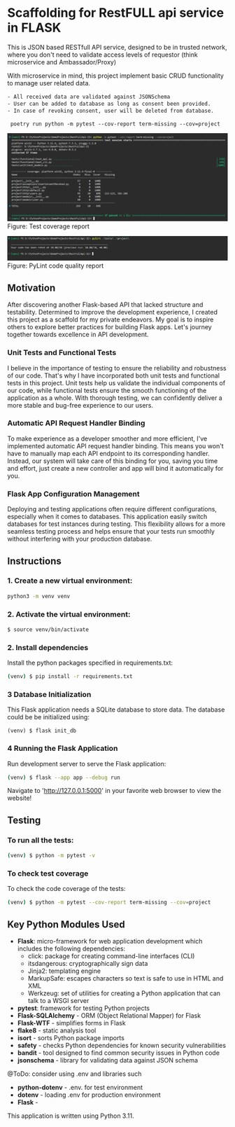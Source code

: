 # Scaffolding for RestFULL api service in FLASK

This is JSON based RESTfull API service, designed to be in trusted network, where you don't need to validate access levels of requestor (think microservice and Ambassador/Proxy)

With microservice in mind, this project implement basic CRUD functionality to manage user related data.

    - All received data are validated against JSONSchema
    - User can be added to database as long as consent been provided.
    - In case of revoking consent, user will be deleted from database.

```command
 poetry run python -m pytest --cov-report term-missing --cov=project
```
![test-coverage.png](doc%2Ftest-coverage.png)
Figure: Test coverage report

![test-coverage.png](doc%2Fpylint-code-quality.png)
Figure: PyLint code quality report


## Motivation

After discovering another Flask-based API that lacked structure and testability. Determined to improve the development experience, I created this project as a scaffold for my private endeavors.
My goal is to inspire others to explore better practices for building Flask apps. Let's journey together towards excellence in API development.


### Unit Tests and Functional Tests

I believe in the importance of testing to ensure the reliability and robustness of our code. That's why I have incorporated both unit tests and functional tests in this project.
Unit tests help us validate the individual components of our code, while functional tests ensure the smooth functioning of the application as a whole.
With thorough testing, we can confidently deliver a more stable and bug-free experience to our users.


### Automatic API Request Handler Binding

To make experience as a developer smoother and more efficient, I've implemented automatic API request handler binding. This means you won't have to manually map each API endpoint to its corresponding handler.
Instead, our system will take care of this binding for you, saving you time and effort, just create a new controller and app will bind it automatically for you.

### Flask App Configuration Management

Deploying and testing applications often require different configurations, especially when it comes to databases. This application easily switch databases for test instances during testing.
This flexibility allows for a more seamless testing process and helps ensure that your tests run smoothly without interfering with your production database.


## Instructions 
    

### 1. Create a new virtual environment:

```sh
python3 -m venv venv
```

### 2. Activate the virtual environment:

```sh
$ source venv/bin/activate
```


### 2. Install dependencies

Install the python packages specified in requirements.txt:

```sh
(venv) $ pip install -r requirements.txt
```

### 3 Database Initialization

This Flask application needs a SQLite database to store data. The database could be be initialized using:

```
(venv) $ flask init_db
```


### 4 Running the Flask Application

Run development server to serve the Flask application:

```sh
(venv) $ flask --app app --debug run
```

Navigate to 'http://127.0.0.1:5000' in your favorite web browser to view the website!


## Testing

### To run all the tests:

```sh
(venv) $ python -m pytest -v
```

### To check test coverage

To check the code coverage of the tests:

```sh
(venv) $ python -m pytest --cov-report term-missing --cov=project
```


## Key Python Modules Used

* **Flask**: micro-framework for web application development which includes the following dependencies:
  * click: package for creating command-line interfaces (CLI)
  * itsdangerous: cryptographically sign data 
  * Jinja2: templating engine
  * MarkupSafe: escapes characters so text is safe to use in HTML and XML
  * Werkzeug: set of utilities for creating a Python application that can talk to a WSGI server
* **pytest**: framework for testing Python projects
* **Flask-SQLAlchemy** - ORM (Object Relational Mapper) for Flask
* **Flask-WTF** - simplifies forms in Flask
* **flake8** - static analysis tool
* **isort** - sorts Python package imports
* **safety** - checks Python dependencies for known security vulnerabilities
* **bandit** - tool designed to find common security issues in Python code
* **jsonschema** - library for validating data against JSON schema

@ToDo: consider using .env and libraries such

* **python-dotenv** - .env. for test environment
* **dotenv** - loading .env for production environment
* **Flask** - 




This application is written using Python 3.11.
